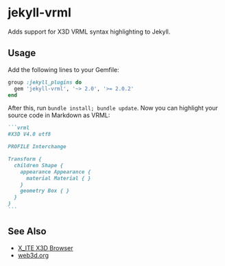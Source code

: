 # jekyll-vrml

Adds support for X3D VRML syntax highlighting to Jekyll.

## Usage

Add the following lines to your Gemfile:

```ruby
group :jekyll_plugins do
  gem 'jekyll-vrml', '~> 2.0', '>= 2.0.2'
end
```

After this, run `bundle install; bundle update`. Now you can highlight your source code in Markdown as VRML:

``````md
```vrml
#X3D V4.0 utf8

PROFILE Interchange

Transform {
  children Shape {
    appearance Appearance {
      material Material { }
    }
    geometry Box { }
  }
}
```
``````

## See Also

* [X_ITE X3D Browser](https://create3000.github.io/x_ite/)
* [web3d.org](https://www.web3d.org)
